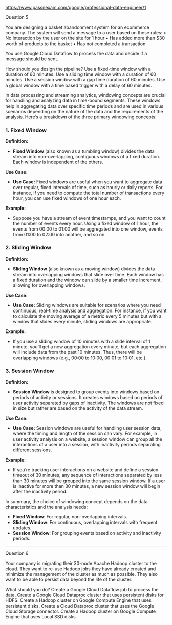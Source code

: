 https://www.passnexam.com/google/professional-data-engineer/1

Question 5

You are designing a basket abandonment system for an ecommerce company. The system will send a message to a user based on these rules:
• No interaction by the user on the site for 1 hour
• Has added more than $30 worth of products to the basket
• Has not completed a transaction

You use Google Cloud Dataflow to process the data and decide if a message should be sent.

How should you design the pipeline?
Use a fixed-time window with a duration of 60 minutes.
Use a sliding time window with a duration of 60 minutes.
Use a session window with a gap time duration of 60 minutes.
Use a global window with a time based trigger with a delay of 60 minutes.

In data processing and streaming analytics, windowing concepts are crucial for handling and analyzing data in time-bound segments. These windows help in aggregating data over specific time periods and are used in various scenarios depending on the nature of the data and the requirements of the analysis. Here’s a breakdown of the three primary windowing concepts:

### 1. Fixed Window

**Definition:**
- **Fixed Window** (also known as a tumbling window) divides the data stream into non-overlapping, contiguous windows of a fixed duration. Each window is independent of the others.

**Use Case:**
- **Use Case:** Fixed windows are useful when you want to aggregate data over regular, fixed intervals of time, such as hourly or daily reports. For instance, if you need to compute the total number of transactions every hour, you can use fixed windows of one hour each.

**Example:**
- Suppose you have a stream of event timestamps, and you want to count the number of events every hour. Using a fixed window of 1 hour, the events from 00:00 to 01:00 will be aggregated into one window, events from 01:00 to 02:00 into another, and so on.

### 2. Sliding Window

**Definition:**
- **Sliding Window** (also known as a moving window) divides the data stream into overlapping windows that slide over time. Each window has a fixed duration and the window can slide by a smaller time increment, allowing for overlapping windows.

**Use Case:**
- **Use Case:** Sliding windows are suitable for scenarios where you need continuous, real-time analysis and aggregation. For instance, if you want to calculate the moving average of a metric every 5 minutes but with a window that slides every minute, sliding windows are appropriate.

**Example:**
- If you use a sliding window of 10 minutes with a slide interval of 1 minute, you’ll get a new aggregation every minute, but each aggregation will include data from the past 10 minutes. Thus, there will be overlapping windows (e.g., 00:00 to 10:00, 00:01 to 10:01, etc.).

### 3. Session Window

**Definition:**
- **Session Window** is designed to group events into windows based on periods of activity or sessions. It creates windows based on periods of user activity separated by gaps of inactivity. The windows are not fixed in size but rather are based on the activity of the data stream.

**Use Case:**
- **Use Case:** Session windows are useful for handling user session data, where the timing and length of the session can vary. For example, in user activity analysis on a website, a session window can group all the interactions of a user into a session, with inactivity periods separating different sessions.

**Example:**
- If you’re tracking user interactions on a website and define a session timeout of 30 minutes, any sequence of interactions separated by less than 30 minutes will be grouped into the same session window. If a user is inactive for more than 30 minutes, a new session window will begin after the inactivity period.

In summary, the choice of windowing concept depends on the data characteristics and the analysis needs:

- **Fixed Window**: For regular, non-overlapping intervals.
- **Sliding Window**: For continuous, overlapping intervals with frequent updates.
- **Session Window**: For grouping events based on activity and inactivity periods.

---

Question 6

Your company is migrating their 30-node Apache Hadoop cluster to the cloud. They want to re-use Hadoop jobs they have already created and minimize the management of the cluster as much as possible. They also want to be able to persist data beyond the life of the cluster.

What should you do?
Create a Google Cloud Dataflow job to process the data.
Create a Google Cloud Dataproc cluster that uses persistent disks for HDFS.
Create a Hadoop cluster on Google Compute Engine that uses persistent disks.
Create a Cloud Dataproc cluster that uses the Google Cloud Storage connector.
Create a Hadoop cluster on Google Compute Engine that uses Local SSD disks.
